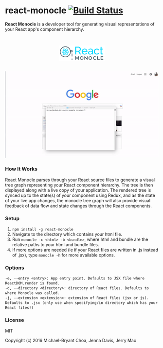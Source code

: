 # react-monocle [![Build Status](https://travis-ci.org/team-gryff/react-monocle.svg?branch=master)](https://travis-ci.org/team-gryff/react-monocle)

**React Monocle** is a developer tool for generating visual representations of your React app's component hierarchy.

</br>
<p align="center">
<img src="react/assets/logo.svg" width="150"/>
</p>
</br>
<img src="demo.gif" width="600"/>

### How It Works
React Monocle parses through your React source files to generate a visual tree graph representing your React component hierarchy. 
The tree is then displayed along with a live copy of your application. 
The rendered tree is synced up to the state(s) of your component using Redux, and as the state of your live app changes, the monocle tree graph will also provide visual feedback of data flow and state changes through the React components.

### Setup
1. ```npm install -g react-monocle```
2. Navigate to the directory which contains your html file.
3. Run ```monocle -c <html> -b <bundle>```, where html and bundle are the relative paths to your html and bundle files.
4. If more options are needed (ie if your React files are written in .js instead of .jsx), type ```monocle -h``` for more available options.

### Options
```
-e, --entry <entry>: App entry point. Defaults to JSX file where ReactDOM.render is found.
-d, --directory <directory>: directory of React files. Defaults to where Monocle was called.
-j, --extension <extension>: extension of React files (jsx or js). Defaults to .jsx (only use when specifying/in directory which has your React files!)
```

### License
MIT

Copyright (c) 2016 Michael-Bryant Choa, Jenna Davis, Jerry Mao

